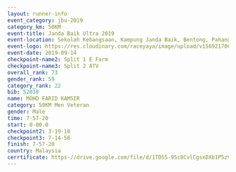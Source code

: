```yaml
---
layout: runner-info 
event_category: jbu-2019 
category_km: 50KM 
event-title: Janda Baik Ultra 2019  
event-location: Sekolah Kebangsaan, Kampung Janda Baik, Bentong, Pahang, Malaysia 
event-logo: https://res.cloudinary.com/raceyaya/image/upload/v1569217009/logo/janda-baik_vch1pc.jpg 
event-date: 2019-09-14 
checkpoint-name2: Split 1 E Farm 
checkpoint-name3: Split 2 ATV 
overall_rank: 73
gender_rank: 59
category_rank: 22
bib: 52038
name: MOHD FARID KAMSIR
category: 50KM Men Veteran
gender: Male
time: 7-57-20
start: 0-00.0
checkpoint2: 3-19-18
checkpoint3: 7-14-56
finish: 7-57-20
country: Malaysia
cerrtificate: https-//drive.google.com/file/d/1TDS5-95c8CvlCgsxDXb1P5zVGtR560E3/view?usp=sharing
---
```

